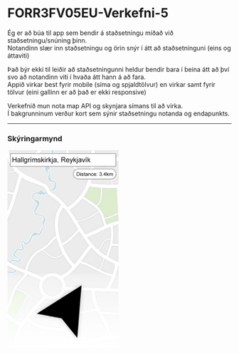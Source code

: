# FORR3FV05EU-Verkefni-5

Ég er að búa til app sem bendir á staðsetningu miðað við staðsetningu/snúning þinn.  
Notandinn slær inn staðsetningu og örin snýr í átt að staðsetninguni (eins og áttaviti)

Það býr ekki til leiðir að staðsetningunni heldur bendir bara í beina átt að því svo að notandinn viti í hvaða átt hann á að fara.  
Appið virkar best fyrir mobile (síma og spjaldtölvur) en virkar samt fyrir tölvur (eini gallinn er að það er ekki responsive)

Verkefnið mun nota map API og skynjara símans til að virka.  
Í bakgrunninum verður kort sem sýnir staðsetningu notanda og endapunkts.


***

### Skýringarmynd
<img src="https://github.com/MikaelAndriIngason/FORR3FV05EU-Verkefni-5/blob/main/skyringarmynd.png" alt="Skýringarmynd" width="250" height="444">

